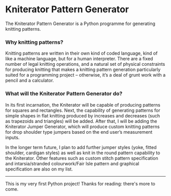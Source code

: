 # Kniterator Pattern Generator

The Kniterator Pattern Generator is a Python programme for generating knitting patterns. 

### Why knitting patterns?

Knitting patterns are written in their own kind of coded language, kind of like a machine language, but for a human interpreter. There are a fixed number of legal knitting operations, and a natural set of physical constraints for producing knitting that makes a knitting pattern generation particularly suited for a programming project – otherwise, it’s a deal of grunt work with a pencil and a calculator.

### What will the Kniterator Pattern Generator do?

In its first incarnation, the Kniterator will be capable of producing patterns for squares and rectangles. Next, the capability of generating patterns for simple shapes in flat knitting produced by increases and decreases (such as trapezoids and triangles) will be added. After that, I will be adding the Kniterator Jumper Generator, which will produce custom knitting patterns for drop shoulder type jumpers based on the end user’s measurement inputs.

In the longer term future, I plan to add further jumper styles (yoke, fitted shoulder, cardigan styles) as well as knit in the round pattern capability to the Kniterator. Other features such as custom stitch pattern specification and intarsia/stranded colourwork/Fair Isle pattern and graphical specification are also on my list.

_____

This is my very first Python project! Thanks for reading: there's more to come.

